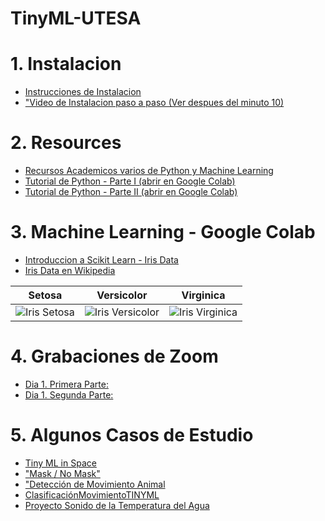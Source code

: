 # TinyML-UTESA

# 1. Instalacion
+ [Instrucciones de Instalacion](https://github.com/EdwinMarteZorrilla/tinyML-UTESA/blob/main/instalacion.md)
+ ["Video de Instalacion paso a paso (Ver despues del minuto 10)](https://www.youtube.com/watch?v=zXL2RrBrslI)

# 2. Resources
+ [Recursos Academicos varios de Python y Machine Learning](https://github.com/EdwinMarteZorrilla/tinyML-UTESA/blob/main/Academic-Resources/README.md)
+ [Tutorial de Python - Parte I (abrir en Google Colab)](https://github.com/EdwinMarteZorrilla/tinyML-UTESA/blob/main/week1.ipynb)
+ [Tutorial de Python - Parte II (abrir en Google Colab)](https://github.com/EdwinMarteZorrilla/tinyML-UTESA/blob/main/week2.ipynb)

# 3. Machine Learning - Google Colab
+ [Introduccion a Scikit Learn - Iris Data](https://colab.research.google.com/drive/146Vg6jE2-9a2FnxLAMrsi_0tufzecmWx)
+ [Iris Data en Wikipedia](https://es.wikipedia.org/wiki/Conjunto_de_datos_flor_iris)

| Setosa  | Versicolor |  Virginica |
| ------------- | ------------- |------------- |
|  ![Iris Setosa](https://upload.wikimedia.org/wikipedia/commons/thumb/5/56/Kosaciec_szczecinkowaty_Iris_setosa.jpg/330px-Kosaciec_szczecinkowaty_Iris_setosa.jpg)  | ![Iris Versicolor](https://upload.wikimedia.org/wikipedia/commons/thumb/4/41/Iris_versicolor_3.jpg/330px-Iris_versicolor_3.jpg)  | ![Iris Virginica](https://upload.wikimedia.org/wikipedia/commons/thumb/9/9f/Iris_virginica.jpg/330px-Iris_virginica.jpg)  | 

# 4. Grabaciones de Zoom
+ [Dia 1. Primera Parte: ](https://ufl.zoom.us/rec/share/KdJvAQbpeKhhJaiwJGWAtbkl8TTwJ0rAOKaTNDnecGh-J1dhHnGWtrWeB2n9Q_gf.kx-Cmmd4Ovim-gEe?startTime=1669669815000)
+ [Dia 1. Segunda Parte: ](https://ufl.zoom.us/rec/share/KdJvAQbpeKhhJaiwJGWAtbkl8TTwJ0rAOKaTNDnecGh-J1dhHnGWtrWeB2n9Q_gf.kx-Cmmd4Ovim-gEe?startTime=1669674743000)

# 5. Algunos Casos de Estudio
+ [Tiny ML in Space](https://www.youtube.com/watch?v=WcjOXgQbJkU)
+ ["Mask / No Mask"](https://www.youtube.com/watch?v=zbZuXWQ7fzY)
+ ["Detección de Movimiento Animal](https://www.youtube.com/watch?v=X8bxtJnGsEE)
+ [ClasificaciónMovimientoTINYML](https://www.youtube.com/watch?v=rTcwxhD6fbA)
+ [Proyecto Sonido de la Temperatura del Agua](https://www.hackster.io/mjrobot/listening-temperature-with-tinyml-7e1325)



